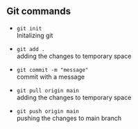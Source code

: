 ## Git commands

* ```git init```
<br>Initalizing git

* ```git add . ```
<br>adding the changes to temporary space

* ```git commit -m "message" ```
<br>commit with a message

* ```git pull origin main```
<br>adding the changes to temporary space

* ```git push origin main```
<br>pushing the changes to main branch



